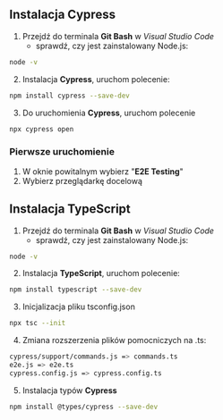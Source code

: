 ## Instalacja **Cypress**
1. Przejdź do terminala **Git Bash** w *Visual Studio Code*
    - sprawdź, czy jest zainstalowany Node.js:
```bash
node -v
```

2. Instalacja **Cypress**, uruchom polecenie:
```bash
npm install cypress --save-dev
```

3. Do uruchomienia **Cypress**, uruchom polecenie
```bash
npx cypress open
```

### Pierwsze uruchomienie
1. W oknie powitalnym wybierz "**E2E Testing**"
2. Wybierz przeglądarkę docelową


## Instalacja **TypeScript**
1. Przejdź do terminala **Git Bash** w *Visual Studio Code*
    - sprawdź, czy jest zainstalowany Node.js:
```bash
node -v
```

2. Instalacja **TypeScript**, uruchom polecenie:
```bash
npm install typescript --save-dev
```

3. Inicjalizacja pliku tsconfig.json
```bash
npx tsc --init
```

4. Zmiana rozszerzenia plików pomocniczych na .ts:
```bash
cypress/support/commands.js => commands.ts
e2e.js => e2e.ts
cypress.config.js => cypress.config.ts
```

5. Instalacja typów **Cypress**
```bash
npm install @types/cypress --save-dev
```